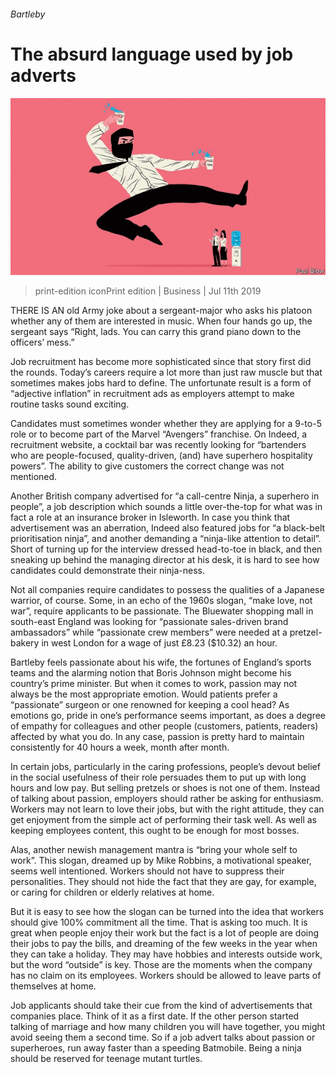 ###### Bartleby

# The absurd language used by job adverts 

![image](images/20190713_WBD001.jpg) 

> print-edition iconPrint edition | Business | Jul 11th 2019 

THERE IS AN old Army joke about a sergeant-major who asks his platoon whether any of them are interested in music. When four hands go up, the sergeant says “Right, lads. You can carry this grand piano down to the officers’ mess.” 

Job recruitment has become more sophisticated since that story first did the rounds. Today’s careers require a lot more than just raw muscle but that sometimes makes jobs hard to define. The unfortunate result is a form of “adjective inflation” in recruitment ads as employers attempt to make routine tasks sound exciting. 

Candidates must sometimes wonder whether they are applying for a 9-to-5 role or to become part of the Marvel “Avengers” franchise. On Indeed, a recruitment website, a cocktail bar was recently looking for “bartenders who are people-focused, quality-driven, (and) have superhero hospitality powers”. The ability to give customers the correct change was not mentioned. 

Another British company advertised for “a call-centre Ninja, a superhero in people”, a job description which sounds a little over-the-top for what was in fact a role at an insurance broker in Isleworth. In case you think that advertisement was an aberration, Indeed also featured jobs for “a black-belt prioritisation ninja”, and another demanding a “ninja-like attention to detail”. Short of turning up for the interview dressed head-to-toe in black, and then sneaking up behind the managing director at his desk, it is hard to see how candidates could demonstrate their ninja-ness. 

Not all companies require candidates to possess the qualities of a Japanese warrior, of course. Some, in an echo of the 1960s slogan, “make love, not war”, require applicants to be passionate. The Bluewater shopping mall in south-east England was looking for “passionate sales-driven brand ambassadors” while “passionate crew members” were needed at a pretzel-bakery in west London for a wage of just £8.23 ($10.32) an hour. 

Bartleby feels passionate about his wife, the fortunes of England’s sports teams and the alarming notion that Boris Johnson might become his country’s prime minister. But when it comes to work, passion may not always be the most appropriate emotion. Would patients prefer a “passionate” surgeon or one renowned for keeping a cool head? As emotions go, pride in one’s performance seems important, as does a degree of empathy for colleagues and other people (customers, patients, readers) affected by what you do. In any case, passion is pretty hard to maintain consistently for 40 hours a week, month after month. 

In certain jobs, particularly in the caring professions, people’s devout belief in the social usefulness of their role persuades them to put up with long hours and low pay. But selling pretzels or shoes is not one of them. Instead of talking about passion, employers should rather be asking for enthusiasm. Workers may not learn to love their jobs, but with the right attitude, they can get enjoyment from the simple act of performing their task well. As well as keeping employees content, this ought to be enough for most bosses. 

Alas, another newish management mantra is “bring your whole self to work”. This slogan, dreamed up by Mike Robbins, a motivational speaker, seems well intentioned. Workers should not have to suppress their personalities. They should not hide the fact that they are gay, for example, or caring for children or elderly relatives at home. 

But it is easy to see how the slogan can be turned into the idea that workers should give 100% commitment all the time. That is asking too much. It is great when people enjoy their work but the fact is a lot of people are doing their jobs to pay the bills, and dreaming of the few weeks in the year when they can take a holiday. They may have hobbies and interests outside work, but the word “outside” is key. Those are the moments when the company has no claim on its employees. Workers should be allowed to leave parts of themselves at home. 

Job applicants should take their cue from the kind of advertisements that companies place. Think of it as a first date. If the other person started talking of marriage and how many children you will have together, you might avoid seeing them a second time. So if a job advert talks about passion or superheroes, run away faster than a speeding Batmobile. Being a ninja should be reserved for teenage mutant turtles. 

